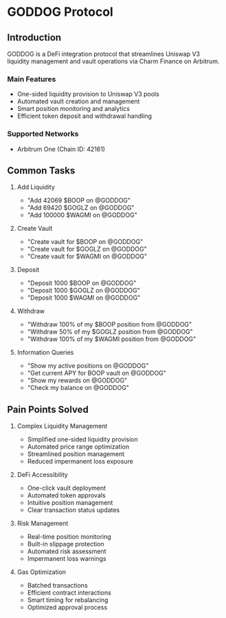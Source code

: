# GODDOG Protocol

## Introduction
GODDOG is a DeFi integration protocol that streamlines Uniswap V3 liquidity management and vault operations via Charm Finance on Arbitrum.

### Main Features
- One-sided liquidity provision to Uniswap V3 pools
- Automated vault creation and management
- Smart position monitoring and analytics
- Efficient token deposit and withdrawal handling

### Supported Networks
- Arbitrum One (Chain ID: 42161)

## Common Tasks

1. Add Liquidity
   - "Add 42069 $BOOP on @GODDOG"
   - "Add 69420 $GOGLZ on @GODDOG"
   - "Add 100000 $WAGMI on @GODDOG"


2. Create Vault   
   - "Create vault for $BOOP on @GODDOG"
   - "Create vault for $GOGLZ on @GODDOG"
   - "Create vault for $WAGMI on @GODDOG"


3. Deposit
   - "Deposit 1000 $BOOP on @GODDOG"
   - "Deposit 1000 $GOGLZ on @GODDOG"
   - "Deposit 1000 $WAGMI on @GODDOG"

4. Withdraw
   - "Withdraw 100% of my $BOOP position from @GODDOG"
   - "Withdraw 50% of my $GOGLZ position from @GODDOG"
   - "Withdraw 100% of my $WAGMI position from @GODDOG"

5. Information Queries
   - "Show my active positions on @GODDOG"
   - "Get current APY for BOOP vault on @GODDOG"
   - "Show my rewards on @GODDOG"
   - "Check my balance on @GODDOG"

## Pain Points Solved

1. Complex Liquidity Management
   - Simplified one-sided liquidity provision
   - Automated price range optimization
   - Streamlined position management
   - Reduced impermanent loss exposure

2. DeFi Accessibility
   - One-click vault deployment
   - Automated token approvals
   - Intuitive position management
   - Clear transaction status updates

3. Risk Management
   - Real-time position monitoring
   - Built-in slippage protection
   - Automated risk assessment
   - Impermanent loss warnings

4. Gas Optimization
   - Batched transactions
   - Efficient contract interactions
   - Smart timing for rebalancing
   - Optimized approval process





























